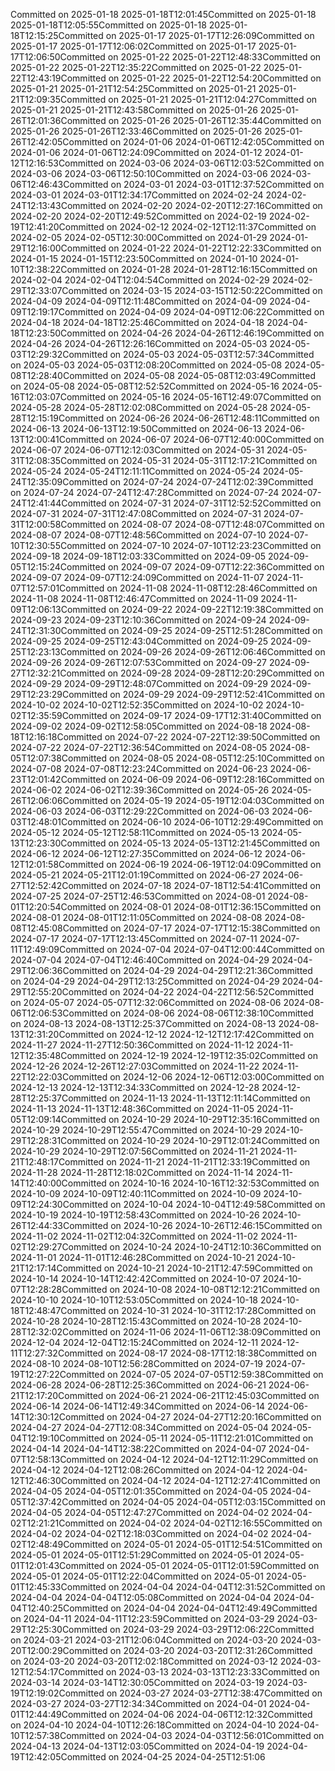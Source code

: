 Committed on 2025-01-18 2025-01-18T12:01:45Committed on 2025-01-18 2025-01-18T12:05:55Committed on 2025-01-18 2025-01-18T12:15:25Committed on 2025-01-17 2025-01-17T12:26:09Committed on 2025-01-17 2025-01-17T12:06:02Committed on 2025-01-17 2025-01-17T12:06:50Committed on 2025-01-22 2025-01-22T12:48:33Committed on 2025-01-22 2025-01-22T12:35:22Committed on 2025-01-22 2025-01-22T12:43:19Committed on 2025-01-22 2025-01-22T12:54:20Committed on 2025-01-21 2025-01-21T12:54:25Committed on 2025-01-21 2025-01-21T12:09:35Committed on 2025-01-21 2025-01-21T12:04:27Committed on 2025-01-21 2025-01-21T12:43:58Committed on 2025-01-26 2025-01-26T12:01:36Committed on 2025-01-26 2025-01-26T12:35:44Committed on 2025-01-26 2025-01-26T12:33:46Committed on 2025-01-26 2025-01-26T12:42:05Committed on 2024-01-06 2024-01-06T12:42:05Committed on 2024-01-06 2024-01-06T12:24:09Committed on 2024-01-12 2024-01-12T12:16:53Committed on 2024-03-06 2024-03-06T12:03:52Committed on 2024-03-06 2024-03-06T12:50:10Committed on 2024-03-06 2024-03-06T12:46:43Committed on 2024-03-01 2024-03-01T12:37:52Committed on 2024-03-01 2024-03-01T12:34:17Committed on 2024-02-24 2024-02-24T12:13:43Committed on 2024-02-20 2024-02-20T12:27:16Committed on 2024-02-20 2024-02-20T12:49:52Committed on 2024-02-19 2024-02-19T12:41:20Committed on 2024-02-12 2024-02-12T12:11:37Committed on 2024-02-05 2024-02-05T12:30:00Committed on 2024-01-29 2024-01-29T12:16:00Committed on 2024-01-22 2024-01-22T12:22:33Committed on 2024-01-15 2024-01-15T12:23:50Committed on 2024-01-10 2024-01-10T12:38:22Committed on 2024-01-28 2024-01-28T12:16:15Committed on 2024-02-04 2024-02-04T12:04:54Committed on 2024-02-29 2024-02-29T12:33:07Committed on 2024-03-15 2024-03-15T12:50:22Committed on 2024-04-09 2024-04-09T12:11:48Committed on 2024-04-09 2024-04-09T12:19:17Committed on 2024-04-09 2024-04-09T12:06:22Committed on 2024-04-18 2024-04-18T12:25:46Committed on 2024-04-18 2024-04-18T12:23:50Committed on 2024-04-26 2024-04-26T12:46:19Committed on 2024-04-26 2024-04-26T12:26:16Committed on 2024-05-03 2024-05-03T12:29:32Committed on 2024-05-03 2024-05-03T12:57:34Committed on 2024-05-03 2024-05-03T12:08:20Committed on 2024-05-08 2024-05-08T12:28:40Committed on 2024-05-08 2024-05-08T12:03:49Committed on 2024-05-08 2024-05-08T12:52:52Committed on 2024-05-16 2024-05-16T12:03:07Committed on 2024-05-16 2024-05-16T12:49:07Committed on 2024-05-28 2024-05-28T12:02:08Committed on 2024-05-28 2024-05-28T12:15:19Committed on 2024-06-26 2024-06-26T12:48:11Committed on 2024-06-13 2024-06-13T12:19:50Committed on 2024-06-13 2024-06-13T12:00:41Committed on 2024-06-07 2024-06-07T12:40:00Committed on 2024-06-07 2024-06-07T12:12:03Committed on 2024-05-31 2024-05-31T12:08:35Committed on 2024-05-31 2024-05-31T12:17:21Committed on 2024-05-24 2024-05-24T12:11:11Committed on 2024-05-24 2024-05-24T12:35:09Committed on 2024-07-24 2024-07-24T12:02:39Committed on 2024-07-24 2024-07-24T12:47:28Committed on 2024-07-24 2024-07-24T12:41:44Committed on 2024-07-31 2024-07-31T12:52:52Committed on 2024-07-31 2024-07-31T12:47:08Committed on 2024-07-31 2024-07-31T12:00:58Committed on 2024-08-07 2024-08-07T12:48:07Committed on 2024-08-07 2024-08-07T12:48:56Committed on 2024-07-10 2024-07-10T12:30:55Committed on 2024-07-10 2024-07-10T12:23:23Committed on 2024-09-18 2024-09-18T12:03:33Committed on 2024-09-05 2024-09-05T12:15:24Committed on 2024-09-07 2024-09-07T12:22:36Committed on 2024-09-07 2024-09-07T12:24:09Committed on 2024-11-07 2024-11-07T12:57:01Committed on 2024-11-08 2024-11-08T12:28:46Committed on 2024-11-08 2024-11-08T12:46:47Committed on 2024-11-09 2024-11-09T12:06:13Committed on 2024-09-22 2024-09-22T12:19:38Committed on 2024-09-23 2024-09-23T12:10:36Committed on 2024-09-24 2024-09-24T12:31:30Committed on 2024-09-25 2024-09-25T12:51:28Committed on 2024-09-25 2024-09-25T12:43:04Committed on 2024-09-25 2024-09-25T12:23:13Committed on 2024-09-26 2024-09-26T12:06:46Committed on 2024-09-26 2024-09-26T12:07:53Committed on 2024-09-27 2024-09-27T12:32:21Committed on 2024-09-28 2024-09-28T12:20:29Committed on 2024-09-29 2024-09-29T12:48:07Committed on 2024-09-29 2024-09-29T12:23:29Committed on 2024-09-29 2024-09-29T12:52:41Committed on 2024-10-02 2024-10-02T12:52:35Committed on 2024-10-02 2024-10-02T12:35:59Committed on 2024-09-17 2024-09-17T12:31:40Committed on 2024-09-02 2024-09-02T12:58:05Committed on 2024-08-18 2024-08-18T12:16:18Committed on 2024-07-22 2024-07-22T12:39:50Committed on 2024-07-22 2024-07-22T12:36:54Committed on 2024-08-05 2024-08-05T12:07:38Committed on 2024-08-05 2024-08-05T12:25:10Committed on 2024-07-08 2024-07-08T12:23:24Committed on 2024-06-23 2024-06-23T12:01:42Committed on 2024-06-09 2024-06-09T12:28:16Committed on 2024-06-02 2024-06-02T12:39:36Committed on 2024-05-26 2024-05-26T12:06:06Committed on 2024-05-19 2024-05-19T12:04:03Committed on 2024-06-03 2024-06-03T12:29:22Committed on 2024-06-03 2024-06-03T12:48:01Committed on 2024-06-10 2024-06-10T12:29:49Committed on 2024-05-12 2024-05-12T12:58:11Committed on 2024-05-13 2024-05-13T12:23:30Committed on 2024-05-13 2024-05-13T12:21:45Committed on 2024-06-12 2024-06-12T12:27:35Committed on 2024-06-12 2024-06-12T12:01:58Committed on 2024-06-19 2024-06-19T12:04:09Committed on 2024-05-21 2024-05-21T12:01:19Committed on 2024-06-27 2024-06-27T12:52:42Committed on 2024-07-18 2024-07-18T12:54:41Committed on 2024-07-25 2024-07-25T12:46:53Committed on 2024-08-01 2024-08-01T12:20:54Committed on 2024-08-01 2024-08-01T12:36:15Committed on 2024-08-01 2024-08-01T12:11:05Committed on 2024-08-08 2024-08-08T12:45:08Committed on 2024-07-17 2024-07-17T12:15:38Committed on 2024-07-17 2024-07-17T12:13:45Committed on 2024-07-11 2024-07-11T12:49:09Committed on 2024-07-04 2024-07-04T12:00:44Committed on 2024-07-04 2024-07-04T12:46:40Committed on 2024-04-29 2024-04-29T12:06:36Committed on 2024-04-29 2024-04-29T12:21:36Committed on 2024-04-29 2024-04-29T12:13:25Committed on 2024-04-29 2024-04-29T12:55:20Committed on 2024-04-22 2024-04-22T12:56:52Committed on 2024-05-07 2024-05-07T12:32:06Committed on 2024-08-06 2024-08-06T12:06:53Committed on 2024-08-06 2024-08-06T12:38:10Committed on 2024-08-13 2024-08-13T12:25:37Committed on 2024-08-13 2024-08-13T12:31:20Committed on 2024-12-12 2024-12-12T12:17:42Committed on 2024-11-27 2024-11-27T12:50:36Committed on 2024-11-12 2024-11-12T12:35:48Committed on 2024-12-19 2024-12-19T12:35:02Committed on 2024-12-26 2024-12-26T12:27:03Committed on 2024-11-22 2024-11-22T12:22:03Committed on 2024-12-06 2024-12-06T12:03:00Committed on 2024-12-13 2024-12-13T12:34:33Committed on 2024-12-28 2024-12-28T12:25:37Committed on 2024-11-13 2024-11-13T12:11:14Committed on 2024-11-13 2024-11-13T12:48:36Committed on 2024-11-05 2024-11-05T12:09:14Committed on 2024-10-29 2024-10-29T12:35:16Committed on 2024-10-29 2024-10-29T12:55:47Committed on 2024-10-29 2024-10-29T12:28:31Committed on 2024-10-29 2024-10-29T12:01:24Committed on 2024-10-29 2024-10-29T12:07:56Committed on 2024-11-21 2024-11-21T12:48:17Committed on 2024-11-21 2024-11-21T12:33:19Committed on 2024-11-28 2024-11-28T12:18:02Committed on 2024-11-14 2024-11-14T12:40:00Committed on 2024-10-16 2024-10-16T12:32:53Committed on 2024-10-09 2024-10-09T12:40:11Committed on 2024-10-09 2024-10-09T12:24:30Committed on 2024-10-04 2024-10-04T12:49:58Committed on 2024-10-19 2024-10-19T12:58:43Committed on 2024-10-26 2024-10-26T12:44:33Committed on 2024-10-26 2024-10-26T12:46:15Committed on 2024-11-02 2024-11-02T12:04:32Committed on 2024-11-02 2024-11-02T12:29:27Committed on 2024-10-24 2024-10-24T12:10:36Committed on 2024-11-01 2024-11-01T12:46:28Committed on 2024-10-21 2024-10-21T12:17:14Committed on 2024-10-21 2024-10-21T12:47:59Committed on 2024-10-14 2024-10-14T12:42:42Committed on 2024-10-07 2024-10-07T12:28:28Committed on 2024-10-08 2024-10-08T12:12:21Committed on 2024-10-10 2024-10-10T12:53:05Committed on 2024-10-18 2024-10-18T12:48:47Committed on 2024-10-31 2024-10-31T12:17:28Committed on 2024-10-28 2024-10-28T12:15:43Committed on 2024-10-28 2024-10-28T12:32:02Committed on 2024-11-06 2024-11-06T12:38:09Committed on 2024-12-04 2024-12-04T12:15:24Committed on 2024-12-11 2024-12-11T12:27:32Committed on 2024-08-17 2024-08-17T12:18:38Committed on 2024-08-10 2024-08-10T12:56:28Committed on 2024-07-19 2024-07-19T12:27:22Committed on 2024-07-05 2024-07-05T12:59:38Committed on 2024-06-28 2024-06-28T12:25:36Committed on 2024-06-21 2024-06-21T12:17:20Committed on 2024-06-21 2024-06-21T12:45:03Committed on 2024-06-14 2024-06-14T12:49:34Committed on 2024-06-14 2024-06-14T12:30:12Committed on 2024-04-27 2024-04-27T12:20:16Committed on 2024-04-27 2024-04-27T12:08:34Committed on 2024-05-04 2024-05-04T12:19:10Committed on 2024-05-11 2024-05-11T12:21:01Committed on 2024-04-14 2024-04-14T12:38:22Committed on 2024-04-07 2024-04-07T12:58:13Committed on 2024-04-12 2024-04-12T12:11:29Committed on 2024-04-12 2024-04-12T12:08:26Committed on 2024-04-12 2024-04-12T12:46:30Committed on 2024-04-12 2024-04-12T12:27:41Committed on 2024-04-05 2024-04-05T12:01:35Committed on 2024-04-05 2024-04-05T12:37:42Committed on 2024-04-05 2024-04-05T12:03:15Committed on 2024-04-05 2024-04-05T12:47:27Committed on 2024-04-02 2024-04-02T12:21:21Committed on 2024-04-02 2024-04-02T12:16:55Committed on 2024-04-02 2024-04-02T12:18:03Committed on 2024-04-02 2024-04-02T12:48:49Committed on 2024-05-01 2024-05-01T12:54:51Committed on 2024-05-01 2024-05-01T12:51:29Committed on 2024-05-01 2024-05-01T12:01:43Committed on 2024-05-01 2024-05-01T12:01:59Committed on 2024-05-01 2024-05-01T12:22:04Committed on 2024-05-01 2024-05-01T12:45:33Committed on 2024-04-04 2024-04-04T12:31:52Committed on 2024-04-04 2024-04-04T12:05:08Committed on 2024-04-04 2024-04-04T12:40:25Committed on 2024-04-04 2024-04-04T12:49:49Committed on 2024-04-11 2024-04-11T12:23:59Committed on 2024-03-29 2024-03-29T12:25:30Committed on 2024-03-29 2024-03-29T12:06:22Committed on 2024-03-21 2024-03-21T12:06:04Committed on 2024-03-20 2024-03-20T12:00:29Committed on 2024-03-20 2024-03-20T12:31:26Committed on 2024-03-20 2024-03-20T12:02:18Committed on 2024-03-12 2024-03-12T12:54:17Committed on 2024-03-13 2024-03-13T12:23:33Committed on 2024-03-14 2024-03-14T12:30:05Committed on 2024-03-19 2024-03-19T12:19:02Committed on 2024-03-27 2024-03-27T12:38:47Committed on 2024-03-27 2024-03-27T12:34:34Committed on 2024-04-01 2024-04-01T12:44:49Committed on 2024-04-06 2024-04-06T12:12:32Committed on 2024-04-10 2024-04-10T12:26:18Committed on 2024-04-10 2024-04-10T12:57:38Committed on 2024-04-03 2024-04-03T12:56:01Committed on 2024-04-13 2024-04-13T12:03:05Committed on 2024-04-19 2024-04-19T12:42:05Committed on 2024-04-25 2024-04-25T12:51:06